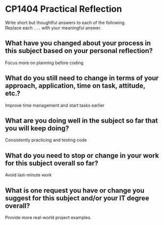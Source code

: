 # CP1404 Practical Reflection

Write short but thoughtful answers to each of the following.  
Replace each `...` with your meaningful answer.

## What have you changed about your process in this subject based on your personal reflection?

Focus more on planning before coding

## What do you still need to change in terms of your approach, application, time on task, attitude, etc.?

Improve time management and start tasks earlier

## What are you doing well in the subject so far that you will keep doing?

Consistently practicing and testing code

## What do you need to stop or change in your work for this subject overall so far?

Avoid last-minute work

## What is one request you have or change you suggest for this subject and/or your IT degree overall?

Provide more real-world project examples.